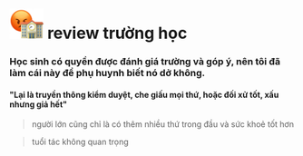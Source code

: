 # <img src=".github/cke.jpg" width="60px"> review trường học
### Học sinh có quyền được đánh giá trường và góp ý, nên tôi đã làm cái này để phụ huynh biết nó dở không.
#### "Lại là truyền thông kiểm duyệt, che giấu mọi thứ, hoặc đối xử tốt, xấu nhưng giả hết"
> người lớn cũng chỉ là có thêm nhiều thứ trong đầu và sức khoẻ tốt hơn

> tuổi tác không quan trọng
